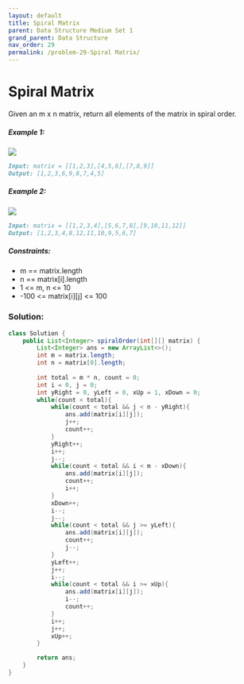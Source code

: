 ```yaml
---
layout: default
title: Spiral Matrix
parent: Data Structure Medium Set 1
grand_parent: Data Structure
nav_order: 29
permalink: /problem-29-Spiral Matrix/
---
```

# Spiral Matrix
Given an m x n matrix, return all elements of the matrix in spiral order.

##### Example 1:
![](../../assets/images/ds/spiral1.jpeg)
```markdown
Input: matrix = [[1,2,3],[4,5,6],[7,8,9]]
Output: [1,2,3,6,9,8,7,4,5]
```
##### Example 2:
![](../../assets/images/ds/spiral.jpeg)
```markdown
Input: matrix = [[1,2,3,4],[5,6,7,8],[9,10,11,12]]
Output: [1,2,3,4,8,12,11,10,9,5,6,7]
```
##### Constraints:
* m == matrix.length
* n == matrix[i].length
* 1 <= m, n <= 10
* -100 <= matrix[i][j] <= 100

### Solution:
```java
class Solution {
    public List<Integer> spiralOrder(int[][] matrix) {
        List<Integer> ans = new ArrayList<>();
        int m = matrix.length;
        int n = matrix[0].length; 
        
        int total = m * n, count = 0;
        int i = 0, j = 0;
        int yRight = 0, yLeft = 0, xUp = 1, xDown = 0;
        while(count < total){
            while(count < total && j < n - yRight){
                ans.add(matrix[i][j]);
                j++;
                count++;
            }
            yRight++;
            i++;
            j--;
            while(count < total && i < m - xDown){
                ans.add(matrix[i][j]);
                count++;
                i++;
            }
            xDown++;
            i--;
            j--;
            while(count < total && j >= yLeft){
                ans.add(matrix[i][j]);
                count++;
                j--;
            }
            yLeft++;
            j++;
            i--;
            while(count < total && i >= xUp){
                ans.add(matrix[i][j]);
                i--;
                count++;
            }
            i++;
            j++;
            xUp++;
        }

        return ans;
    }
}
```
